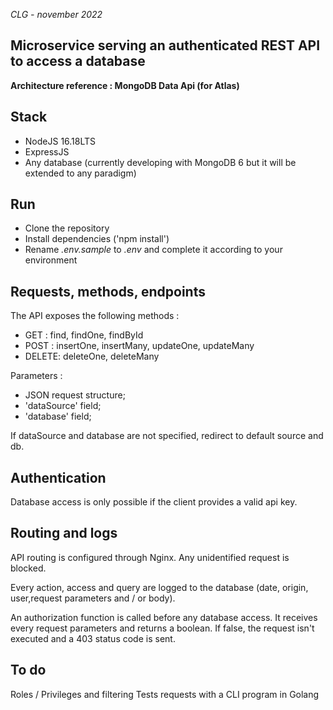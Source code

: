 *CLG - november 2022*

**Microservice serving an authenticated REST API to access a database**
---
**Architecture reference : MongoDB Data Api (for Atlas)**
## Stack

- NodeJS 16.18LTS
- ExpressJS
- Any database (currently developing with MongoDB 6 but it will be extended to any paradigm)

## Run

- Clone the repository
- Install dependencies ('npm install')
- Rename *.env.sample* to *.env* and complete it according to your environment
## Requests, methods, endpoints

The API  exposes the following methods :
- GET   : find, findOne, findById
- POST  : insertOne, insertMany, updateOne, updateMany
- DELETE: deleteOne, deleteMany

Parameters :
- JSON request structure;
- 'dataSource' field;
- 'database' field;

If dataSource and database are not specified, redirect to default source and db.
## Authentication

Database access is only possible if the client provides a valid api key.
## Routing and logs

API routing is configured through Nginx. Any unidentified request is blocked.

Every action, access and query are logged to the database (date, origin, user,request parameters and / or body).

An authorization function is called before any database access. It receives every request parameters and returns a boolean.
If false, the request isn't executed and a 403 status code is sent.

## To do

Roles / Privileges and filtering
Tests requests with a CLI program in Golang